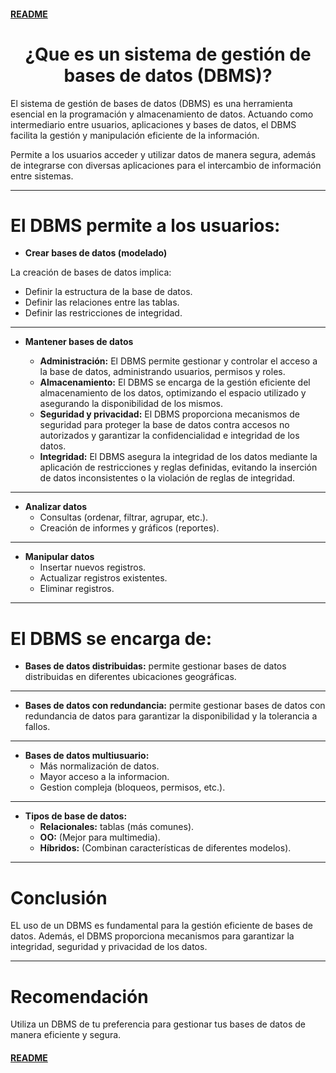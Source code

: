 #### [README](README.md)

<div align="center">
  <h1>¿Que es un sistema de gestión de bases de datos (DBMS)?</h1>
</div>

El sistema de gestión de bases de datos (DBMS) es una herramienta esencial en la programación y almacenamiento de datos. Actuando como intermediario entre usuarios, aplicaciones y bases de datos, el DBMS facilita la gestión y manipulación eficiente de la información. 

Permite a los usuarios acceder y utilizar datos de manera segura, además de integrarse con diversas aplicaciones para el intercambio de información entre sistemas.

---

# El DBMS permite a los usuarios:

- **Crear bases de datos (modelado)**

La creación de bases de datos implica:

- Definir la estructura de la base de datos.
- Definir las relaciones entre las tablas.
- Definir las restricciones de integridad.

___

- **Mantener bases de datos**

  - **Administración:** El DBMS permite gestionar y controlar el acceso a la base de datos, administrando usuarios, permisos y roles.
  - **Almacenamiento:** El DBMS se encarga de la gestión eficiente del almacenamiento de los datos, optimizando el espacio utilizado y asegurando la disponibilidad de los mismos.
  - **Seguridad y privacidad:** El DBMS proporciona mecanismos de seguridad para proteger la base de datos contra accesos no autorizados y garantizar la confidencialidad e integridad de los datos.
  - **Integridad:** El DBMS asegura la integridad de los datos mediante la aplicación de restricciones y reglas definidas, evitando la inserción de datos inconsistentes o la violación de reglas de integridad.

___

- **Analizar datos**
  - Consultas (ordenar, filtrar, agrupar, etc.).
  - Creación de informes y gráficos (reportes).

___

- **Manipular datos**
  - Insertar nuevos registros.
  - Actualizar registros existentes.
  - Eliminar registros.

---

# El DBMS se encarga de:

- **Bases de datos distribuidas:** permite gestionar bases de datos distribuidas en diferentes ubicaciones geográficas.

___

- **Bases de datos con redundancia:** permite gestionar bases de datos con redundancia de datos para garantizar la disponibilidad y la tolerancia a fallos.

___

- **Bases de datos multiusuario:**
  - Más normalización de datos.
  - Mayor acceso a la informacion.
  - Gestion compleja (bloqueos, permisos, etc.).

___

- **Tipos de base de datos:**
  - **Relacionales:** tablas (más comunes).
  - **OO:** (Mejor para multimedia).
  - **Híbridos:** (Combinan características de diferentes modelos).

---

# Conclusión

EL uso de un DBMS es fundamental para la gestión eficiente de bases de datos.
Además, el DBMS proporciona mecanismos para garantizar la integridad, seguridad y privacidad de los datos.

---

# Recomendación

Utiliza un DBMS de tu preferencia para gestionar tus bases de datos de manera eficiente y segura.

#### [README](README.md)


